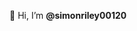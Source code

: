 👋 Hi, I’m **@simonriley00120**


<!---
simonriley00120/simonriley00120 is a ✨ special ✨ repository because its `README.md` (this file) appears on your GitHub profile.
You can click the Preview link to take a look at your changes.
--->
